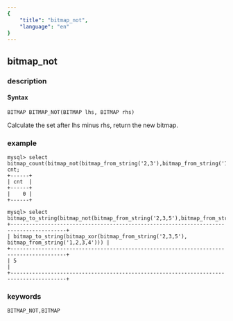 ```yaml
---
{
    "title": "bitmap_not",
    "language": "en"
}
---
```


<!-- 
Licensed to the Apache Software Foundation (ASF) under one
or more contributor license agreements.  See the NOTICE file
distributed with this work for additional information
regarding copyright ownership.  The ASF licenses this file
to you under the Apache License, Version 2.0 (the
"License"); you may not use this file except in compliance
with the License.  You may obtain a copy of the License at

  http://www.apache.org/licenses/LICENSE-2.0

Unless required by applicable law or agreed to in writing,
software distributed under the License is distributed on an
"AS IS" BASIS, WITHOUT WARRANTIES OR CONDITIONS OF ANY
KIND, either express or implied.  See the License for the
specific language governing permissions and limitations
under the License.
-->

## bitmap_not
### description
#### Syntax

`BITMAP BITMAP_NOT(BITMAP lhs, BITMAP rhs)`

Calculate the set after lhs minus rhs, return the new bitmap.

### example

```
mysql> select bitmap_count(bitmap_not(bitmap_from_string('2,3'),bitmap_from_string('1,2,3,4'))) cnt;
+------+
| cnt  |
+------+
|    0 |
+------+

mysql> select bitmap_to_string(bitmap_not(bitmap_from_string('2,3,5'),bitmap_from_string('1,2,3,4')));
+----------------------------------------------------------------------------------------+
| bitmap_to_string(bitmap_xor(bitmap_from_string('2,3,5'), bitmap_from_string('1,2,3,4'))) |
+----------------------------------------------------------------------------------------+
| 5                                                                                      |
+----------------------------------------------------------------------------------------+
```

### keywords

    BITMAP_NOT,BITMAP

